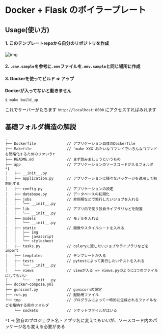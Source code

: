 # Docker + Flask のボイラープレート

## Usage(使い方)
#### 1. このテンプレートrepoから自分のリポジトリを作成
![img](https://i.imgur.com/AlA5ZcQ.png)

#### 2. `.env.sample`を参考に`.env`ファイルを`.env.sample`と同じ場所に作成

#### 3. Dockerを使ってビルド => アップ
__Dockerが入ってないと動きません__  

```bash
$ make build_up
```

これでサーバーがたちます
`http://localhost:8000`
にアクセスすればみれます  


## 基礎フォルダ構造の解説
```text
.
├── Dockerfile              // アプリケーション自体のDockerfile
├── Makefile                // `make XXX`みたいなコマンドでいろんなコマンドを簡略化するためのファいうr
├── README.md               // まず読みましょうというもの
├── app                     // アプリケーションのソースコードが入るフォルダ *1
│   ├── __init__.py
│   ├── application.py      // アプリケーションに様々なパッケージを適用して初期化する
│   ├── config.py           // アプリケーションの設定
│   ├── database.py         // データベースの初期化
│   ├── jobs                // 非同期などで実行したいジョブを入れる
│   │   └── __init__.py
│   ├── lib                 // アプリ内で使う独自ライブラリなどを配置
│   │   └── __init__.py
│   ├── models              // モデルを入れる
│   │   └── __init__.py
│   ├── static              // 画像やスタイルシートを入れる
│   │   ├── img
│   │   ├── javascript
│   │   └── stylesheet
│   ├── tasks.py            // celeryに渡したいジョブやライブラリなどをimport
│   ├── templates           // テンプレートが入る
│   ├── tests               // pytestによって実行したいテストを入れる
│   │   └── __init__.py
│   └── views               // viewが入る => views.pyのように1つのファイルにしてもいい
│       └── __init__.py
├── docker-compose.yml      
├── guniconf.py             // gunicornの設定
├── run.py                  // 起動用ファイル
└── tmp                     // プログラムによって一時的に生成されるファイルなどを格納する用のフォルダ
    └── sockets             // ソケットファイルがはいる

```
`*1` => 独自のプロジェクト名・アプリ名に変えてもいいが、ソースコード内のパッケージ名も変える必要がある